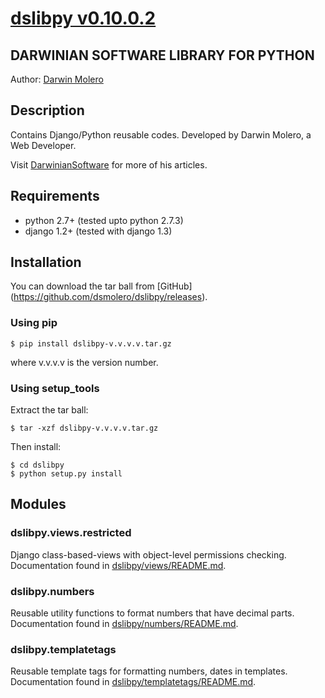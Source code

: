 [dslibpy v0.10.0.2](https://github.com/dsmolero/dslibpy)
========================================================

DARWINIAN SOFTWARE LIBRARY FOR PYTHON
-------------------------------------
Author: [Darwin Molero](http://blog.darwiniansoftware.com/about)

Description
-----------
Contains Django/Python reusable codes. Developed by Darwin Molero, a Web
Developer.

Visit [DarwinianSoftware](http://blog.darwiniansoftware.com) for more of his
articles.

Requirements
------------
* python 2.7+   (tested upto python 2.7.3)
* django 1.2+   (tested with django 1.3)

Installation
------------
You can download the tar ball from [GitHub]
(https://github.com/dsmolero/dslibpy/releases).

### Using pip

    $ pip install dslibpy-v.v.v.v.tar.gz

where v.v.v.v is the version number.

### Using setup_tools
Extract the tar ball:

    $ tar -xzf dslibpy-v.v.v.v.tar.gz

Then install:

    $ cd dslibpy
    $ python setup.py install

Modules
-------

### dslibpy.views.restricted
Django class-based-views with object-level permissions checking.
Documentation found in [dslibpy/views/README.md](dslibpy/views/README.md).

### dslibpy.numbers
Reusable utility functions to format numbers that have decimal parts.
Documentation found in [dslibpy/numbers/README.md](dslibpy/numbers/README.md).

### dslibpy.templatetags
Reusable template tags for formatting numbers, dates in templates. Documentation
found in [dslibpy/templatetags/README.md](dslibpy/templatetags/README.md).
